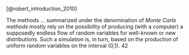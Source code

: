[@robert_introduction_2010]

The methods ... summarized under the denomination  of *Monte Carlo methods* mostly rely on the possibility of producing (with a computer) a supposedly endless flow of random variables for well-known or new distributions. Such a simulation is, in turn, based on the production of uniform random variables on the interval (0,1). 42